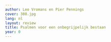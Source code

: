 ```yaml
---
author: Leo Vromans en Pier Pennings
cover: 380.jpg
lang: nl
layout: review
title: Psalmen voor een onbegrijpelijk bestaan
year: 0
---
```


